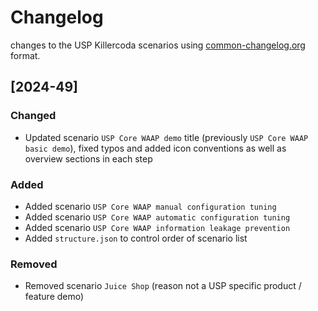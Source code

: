 # Changelog

changes to the USP Killercoda scenarios using [common-changelog.org](https://common-changelog.org/) format.

## [2024-49]

### Changed
- Updated scenario `USP Core WAAP demo` title (previously `USP Core WAAP basic demo`), fixed typos and added icon conventions as well as overview sections in each step

### Added
- Added scenario `USP Core WAAP manual configuration tuning`
- Added scenario `USP Core WAAP automatic configuration tuning`
- Added scenario `USP Core WAAP information leakage prevention`
- Added `structure.json` to control order of scenario list

### Removed
- Removed scenario `Juice Shop` (reason not a USP specific product / feature demo)